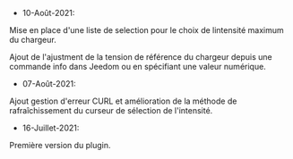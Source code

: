* 10-Août-2021:

Mise en place d'une liste de selection pour le choix de lintensité maximum du chargeur.

Ajout de l'ajustment de la tension de référence du chargeur depuis une commande info dans Jeedom ou en spécifiant une valeur numérique.
				
* 07-Août-2021:

Ajout gestion d'erreur CURL et amélioration de la méthode de rafraîchissement du curseur de sélection de l'intensité.

* 16-Juillet-2021:

Première version du plugin.
